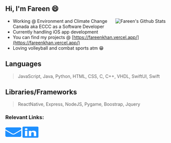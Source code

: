 ## Hi, I'm Fareen 😄

<img align='right' src="https://github-readme-stats.vercel.app/api?username=Fareen-Khan&theme=prussian&show_icons=true" alt="Fareen's Github Stats"></img>

- Working @ Environment and Climate Change Canada aka ECCC as a Software Developer
- Currently handling iOS app development
- You can find my projects @  [https://fareenkhan.vercel.app/](https://fareenkhan.vercel.app/)
- Loving volleyball and combat sports atm 😁

## Languages
> JavaScript, Java, Python, HTML, CSS, C, C++, VHDL, SwiftUI, Swift

## Libraries/Frameworks
> ReactNative, Express, NodeJS, Pygame, Boostrap, Jquery

### Relevant Links:
<a href="mailto:fareen.khan@ryerson.ca"><img src="logos/envelope.svg" height="40" width="50"/></a>
<a href="https://www.linkedin.com/in/fareenkhan/"><img src="logos/linkedin.svg" height="40" width="50"/></a>
